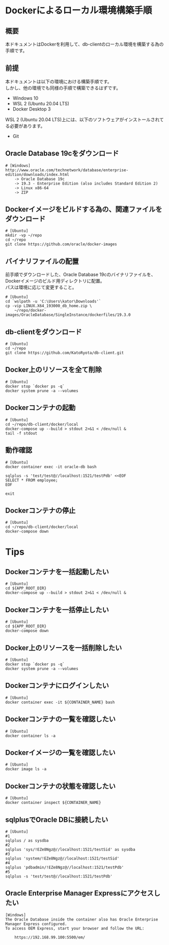 # Dockerによるローカル環境構築手順

## 概要

本ドキュメントはDockerを利用して、db-clientのローカル環境を構築する為の手順です。

## 前提

本ドキュメントは以下の環境における構築手順です。  
しかし、他の環境でも同様の手順で構築できるはずです。

* Windows 10
* WSL 2 (Ubuntu 20.04 LTS)
* Docker Desktop 3

WSL 2 (Ubuntu 20.04 LTS)上には、以下のソフトウェアがインストールされてる必要があります。

* Git

## Oracle Database 19cをダウンロード

```text
# [Windows]
http://www.oracle.com/technetwork/database/enterprise-edition/downloads/index.html
    -> Oracle Database 19c
    -> 19.3 - Enterprise Edition (also includes Standard Edition 2)
    -> Linux x86-64
    -> ZIP  
```

## Dockerイメージをビルドする為の、関連ファイルをダウンロード

```shell
# [Ubuntu]
mkdir -vp ~/repo
cd ~/repo
git clone https://github.com/oracle/docker-images
```

## バイナリファイルの配置

前手順でダウンロードした、Oracle Database 19cのバイナリファイルを、  
Dockerイメージのビルド用ディレクトリに配置。  
パスは環境に応じて変更すること。

```shell
# [Ubuntu]
cd `wslpath -u 'C:\Users\kator\Downloads'`
cp -vip LINUX.X64_193000_db_home.zip \
    ~/repo/docker-images/OracleDatabase/SingleInstance/dockerfiles/19.3.0
```

## db-clientをダウンロード

```shell
# [Ubuntu]
cd ~/repo
git clone https://github.com/KatoRyota/db-client.git
```

## Docker上のリソースを全て削除

```shell
# [Ubuntu]
docker stop `docker ps -q`
docker system prune -a --volumes
```

## Dockerコンテナの起動

```shell
# [Ubuntu]
cd ~/repo/db-client/docker/local
docker-compose up --build > stdout 2>&1 < /dev/null &
tail -f stdout
```

## 動作確認

```shell
# [Ubuntu]
docker container exec -it oracle-db bash

sqlplus -s 'test/test@//localhost:1521/testPdb' <<EOF
SELECT * FROM employee;
EOF

exit
```

## Dockerコンテナの停止

```shell
# [Ubuntu]
cd ~/repo/db-client/docker/local
docker-compose down
```

# Tips

## Dockerコンテナを一括起動したい

```shell
# [Ubuntu]
cd ${APP_ROOT_DIR}
docker-compose up --build > stdout 2>&1 < /dev/null &
```

## Dockerコンテナを一括停止したい

```shell
# [Ubuntu]
cd ${APP_ROOT_DIR}
docker-compose down
```

## Docker上のリソースを一括削除したい

```shell
# [Ubuntu]
docker stop `docker ps -q`
docker system prune -a --volumes
```

## Dockerコンテナにログインしたい

```shell
# [Ubuntu]
docker container exec -it ${CONTAINER_NAME} bash
```

## Dockerコンテナの一覧を確認したい

```shell
# [Ubuntu]
docker container ls -a
```

## Dockerイメージの一覧を確認したい

```shell
# [Ubuntu]
docker image ls -a
```

## Dockerコンテナの状態を確認したい

```shell
# [Ubuntu]
docker container inspect ${CONTAINER_NAME}
```

## sqlplusでOracle DBに接続したい

```shell
# [Ubuntu]
#1
sqlplus / as sysdba
#2
sqlplus 'sys/!EZe8Ngz@//localhost:1521/testSid' as sysdba
#3
sqlplus 'system/!EZe8Ngz@//localhost:1521/testSid'
#4
sqlplus 'pdbadmin/!EZe8Ngz@//localhost:1521/testPdb'
#5
sqlplus -s 'test/test@//localhost:1521/testPdb'
```

## Oracle Enterprise Manager Expressにアクセスしたい

```text
[Windows]
The Oracle Database inside the container also has Oracle Enterprise Manager Express configured. 
To access OEM Express, start your browser and follow the URL:

	https://192.168.99.100:5500/em/
```
